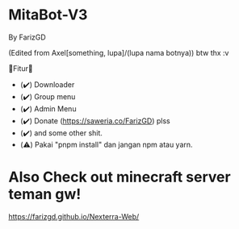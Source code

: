 # MitaBot-V3
By FarizGD

(Edited from Axel[something, lupa]/(lupa nama botnya))
btw thx :v

📰Fitur📰
- (✔️) Downloader
- (✔️) Group menu
- (✔️) Admin Menu
- (✔️) Donate (https://saweria.co/FarizGD) plss
- (✔️) and some other shit.
- (⚠️) Pakai "pnpm install" dan jangan npm atau yarn.

# Also Check out minecraft server teman gw!
https://farizgd.github.io/Nexterra-Web/
 
